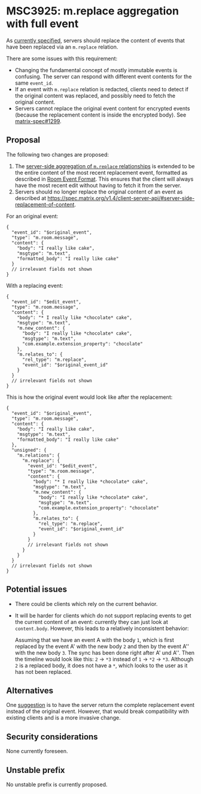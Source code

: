 # MSC3925: m.replace aggregation with full event

As [currently specified](https://spec.matrix.org/v1.4/client-server-api/#server-side-replacement-of-content),
servers should replace the content of events that have been replaced via an `m.replace`
relation.

There are some issues with this requirement:

* Changing the fundamental concept of mostly immutable events is confusing. The server
  can respond with different event contents for the same `event_id`.
* If an event with `m.replace` relation is redacted, clients need to
  detect if the original content was replaced, and possibly need to fetch the
  original content.
* Servers cannot replace the original event content for encrypted events (because the
  replacement content is inside the encrypted body).
  See [matrix-spec#1299](https://github.com/matrix-org/matrix-spec/issues/1299).


## Proposal

The following two changes are proposed:
1. The [server-side aggregation of `m.replace` relationships](https://spec.matrix.org/v1.4/client-server-api/#server-side-aggregation-of-mreplace-relationships)
   is extended to be the entire content of the most recent replacement event, formatted
   as described in [Room Event Format](https://spec.matrix.org/v1.4/client-server-api/#room-event-format).
   This ensures that the client will always have the most recent edit without having to
   fetch it from the server.
2. Servers should no longer replace the original content of an event as described 
   at https://spec.matrix.org/v1.4/client-server-api/#server-side-replacement-of-content.

For an original event:

```json5
{
  "event_id": "$original_event",
  "type": "m.room.message",
  "content": {
    "body": "I really like cake",
    "msgtype": "m.text",
    "formatted_body": "I really like cake"
  }
  // irrelevant fields not shown
}

```

With a replacing event:

```json5
{
  "event_id": "$edit_event",
  "type": "m.room.message",
  "content": {
    "body": "* I really like *chocolate* cake",
    "msgtype": "m.text",
    "m.new_content": {
      "body": "I really like *chocolate* cake",
      "msgtype": "m.text",
      "com.example.extension_property": "chocolate"
    },
    "m.relates_to": {
      "rel_type": "m.replace",
      "event_id": "$original_event_id"
    }
  }
  // irrelevant fields not shown
}

```

This is how the original event would look like after the replacement:

```json5
{
  "event_id": "$original_event",
  "type": "m.room.message",
  "content": {
    "body": "I really like cake",
    "msgtype": "m.text",
    "formatted_body": "I really like cake"
  },
  "unsigned": {
    "m.relations": {
      "m.replace": {
        "event_id": "$edit_event",
        "type": "m.room.message",
        "content": {
          "body": "* I really like *chocolate* cake",
          "msgtype": "m.text",
          "m.new_content": {
            "body": "I really like *chocolate* cake",
            "msgtype": "m.text",
            "com.example.extension_property": "chocolate"
          },
          "m.relates_to": {
            "rel_type": "m.replace",
            "event_id": "$original_event_id"
          }
        }
        // irrelevant fields not shown
      }
    }
  }
  // irrelevant fields not shown
}

```

## Potential issues

* There could be clients which rely on the current behavior.
* It will be harder for clients which do not support replacing events to get
  the current content of an event: currently they can just look at `content.body`.
  However, this leads to a relatively inconsistent behavior:

  Assuming that we have an event A with the body `1`, which is first replaced by
  the event A' with the new body `2` and then by the event A'' with the new body
  `3`. The sync has been done right after A' und A''. Then the timeline
  would look like this: `2` -> `*3` instead of `1` -> `*2` -> `*3`. Although `2`
  is a replaced body, it does not have a `*`, which looks to the user as it has 
  not been replaced.

## Alternatives

One [suggestion](https://github.com/matrix-org/matrix-spec/issues/1299#issuecomment-1290332433) is
to have the server return the complete replacement event instead of the original event. However, that would
break compatibility with existing clients and is a more invasive change.

## Security considerations

None currently foreseen.

## Unstable prefix

No unstable prefix is currently proposed.
